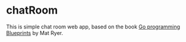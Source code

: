 # chatRoom

This is simple chat room web app, based on the book [Go programming Blueprints](http://www.amazon.com/Go-Programming-Blueprints-Development-Challenges-ebook/dp/B00T4ACPA0) by Mat Ryer.
